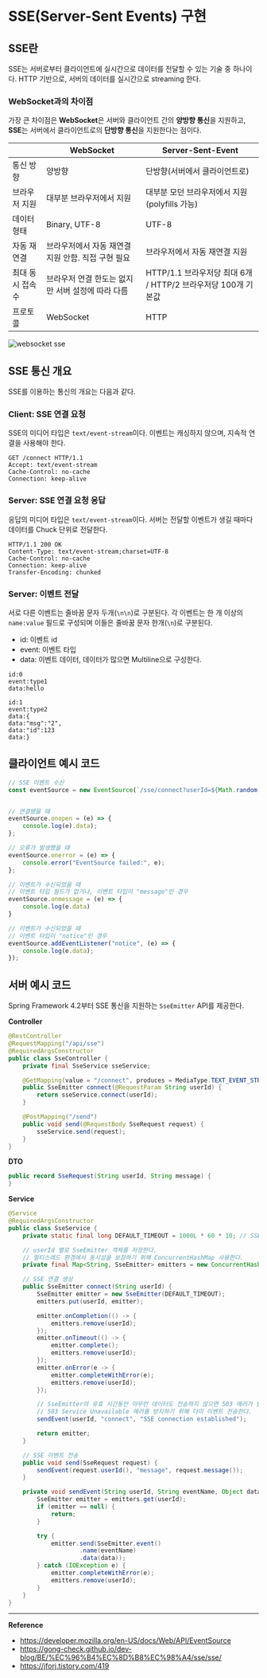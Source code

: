 # SSE(Server-Sent Events) 구현

## SSE란
SSE는 서버로부터 클라이언트에 실시간으로 데이터를 전달할 수 있는 기술 중 하나이다.
HTTP 기반으로, 서버의 데이터를 실시간으로 streaming 한다.

### WebSocket과의 차이점
가장 큰 차이점은 **WebSocket**은 서버와 클라이언트 간의 **양방향 통신**을 지원하고, **SSE**는 서버에서 클라이언트로의 **단방향 통신**을 지원한다는 점이다.

|            | WebSocket                     | Server-Sent-Event                            |
|------------|-------------------------------|----------------------------------------------|
| 통신 방향      | 양방향                           | 단방향(서버에서 클라이언트로)                             |
| 브라우저 지원    | 대부분 브라우저에서 지원                 | 대부분 모던 브라우저에서 지원(polyfills 가능)               |
| 데이터 형태     | Binary, UTF-8                 | UTF-8                                        |
| 자동 재연결     | 브라우저에서 자동 재연결 지원 안함. 직접 구현 필요 | 브라우저에서 자동 재연결 지원                             |
| 최대 동시 접속 수 | 브라우저 연결 한도는 없지만 서버 설정에 따라 다름  | HTTP/1.1 브라우저당 최대 6개 / HTTP/2 브라우저당 100개 기본값 |
| 프로토콜       | WebSocket                     | HTTP                                         |

![websocket sse](https://github.com/user-attachments/assets/3abb5389-5ad2-44e6-a0d4-fcab31a60342)

## SSE 통신 개요
SSE를 이용하는 통신의 개요는 다음과 같다.

### Client: SSE 연결 요청
SSE의 미디어 타입은 `text/event-stream`이다.
이벤트는 캐싱하지 않으며, 지속적 연결을 사용해야 한다.
```
GET /connect HTTP/1.1
Accept: text/event-stream
Cache-Control: no-cache
Connection: keep-alive
```

### Server: SSE 연결 요청 응답
응답의 미디어 타입은 `text/event-stream`이다.
서버는 전달할 이벤트가 생길 때마다 데이터를 Chuck 단위로 전달한다.
```
HTTP/1.1 200 OK
Content-Type: text/event-stream;charset=UTF-8
Cache-Control: no-cache
Connection: keep-alive
Transfer-Encoding: chunked
```

### Server: 이벤트 전달
서로 다른 이벤트는 줄바꿈 문자 두개(`\n\n`)로 구분된다.
각 이벤트는 한 개 이상의 `name:value` 필드로 구성되며 이들은 줄바꿈 문자 한개(`\n`)로 구분된다.
- id: 이벤트 id
- event: 이벤트 타입
- data: 이벤트 데이터, 데이터가 많으면 Multiline으로 구성한다.
```
id:0
event:type1
data:hello

id:1
event:type2
data:{
data:"msg":"2",
data:"id":123
data:}
```

## 클라이언트 예시 코드
```js
// SSE 이벤트 수신
const eventSource = new EventSource(`/sse/connect?userId=${Math.random()}`);


// 연결됐을 때
eventSource.onopen = (e) => {
    console.log(e).data);
};

// 오류가 발생했을 때
eventSource.onerror = (e) => {
    console.error("EventSource failed:", e);
};

// 이벤트가 수신되었을 때
// 이벤트 타입 필드가 없거나, 이벤트 타입이 "message"인 경우
eventSource.onmessage = (e) => {
    console.log(e.data)
}

// 이벤트가 수신되었을 때
// 이벤트 타입이 "notice"인 경우
eventSource.addEventListener("notice", (e) => {
    console.log(e.data);
});
```

## 서버 예시 코드
Spring Framework 4.2부터 SSE 통신을 지원하는 `SseEmitter` API를 제공한다.

**Controller**
```java
@RestController
@RequestMapping("/api/sse")
@RequiredArgsConstructor
public class SseController {
    private final SseService sseService;

    @GetMapping(value = "/connect", produces = MediaType.TEXT_EVENT_STREAM_VALUE)
    public SseEmitter connect(@RequestParam String userId) {
        return sseService.connect(userId);
    }

    @PostMapping("/send")
    public void send(@RequestBody SseRequest request) {
        sseService.send(request);
    }
}
```

**DTO**
```java
public record SseRequest(String userId, String message) {
}
```

**Service**
```java
@Service
@RequiredArgsConstructor
public class SseService {
    private static final long DEFAULT_TIMEOUT = 1000L * 60 * 10; // SSE emitter 연결 시간, 10분

    // userId 별로 SseEmitter 객체를 저장한다.
    // 멀티스레드 환경에서 동시성을 보장하기 위해 ConcurrentHashMap 사용한다.
    private final Map<String, SseEmitter> emitters = new ConcurrentHashMap<>();

    // SSE 연결 생성
    public SseEmitter connect(String userId) {
        SseEmitter emitter = new SseEmitter(DEFAULT_TIMEOUT);
        emitters.put(userId, emitter);

        emitter.onCompletion(() -> {
            emitters.remove(userId);
        });
        emitter.onTimeout(() -> {
            emitter.complete();
            emitters.remove(userId);
        });
        emitter.onError(e -> {
            emitter.completeWithError(e);
            emitters.remove(userId);
        });

        // SseEmitter의 유효 시간동안 아무런 데이터도 전송하지 않으면 503 에러가 발생한다.
        // 503 Service Unavailable 에러를 방지하기 위해 더미 이벤트 전송한다.
        sendEvent(userId, "connect", "SSE connection established");

        return emitter;
    }

    // SSE 이벤트 전송
    public void send(SseRequest request) {
        sendEvent(request.userId(), "message", request.message());
    }

    private void sendEvent(String userId, String eventName, Object data) {
        SseEmitter emitter = emitters.get(userId);
        if (emitter == null) {
            return;
        }

        try {
            emitter.send(SseEmitter.event()
                    .name(eventName)
                    .data(data));
        } catch (IOException e) {
            emitter.completeWithError(e);
            emitters.remove(userId);
        }
    }
}
```

---
**Reference**<br>
- https://developer.mozilla.org/en-US/docs/Web/API/EventSource
- https://gong-check.github.io/dev-blog/BE/%EC%96%B4%EC%8D%B8%EC%98%A4/sse/sse/
- https://jforj.tistory.com/419
